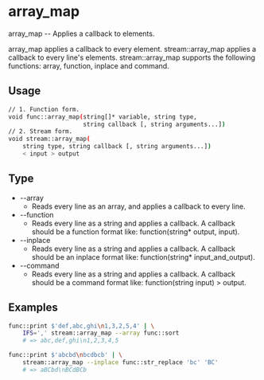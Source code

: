 # array_map
array_map -- Applies a callback to elements.

array_map applies a callback to every element.  stream::array_map applies a
callback to every line's elements.
stream::array_map supports the following functions: array, function, inplace
and command.

## Usage
```sh
// 1. Function form.
void func::array_map(string[]* variable, string type,
                     string callback [, string arguments...])
// 2. Stream form.
void stream::array_map(
    string type, string callback [, string arguments...])
    < input > output
```


## Type
* --array
    * Reads every line as an array, and applies a callback to every line.
* --function
    * Reads every line as a string and applies a callback.  A callback should be
      a function format like: function(string* output, input).
* --inplace
    * Reads every line as a string and applies a callback.  A callback should be
      an inplace format like: function(string* input_and_output).
* --command
    * Reads every line as a string and applies a callback.  A callback should be
      a command format like: function(string input) > output.

## Examples
```sh
func::print $'def,abc,ghi\n1,3,2,5,4' | \
    IFS=',' stream::array_map --array func::sort
    # => abc,def,ghi\n1,2,3,4,5
```


```sh
func::print $'abcbd\nbcdbcb' | \
    stream::array_map --inplace func::str_replace 'bc' 'BC'
    # => aBCbd\nBCdBCb
```
